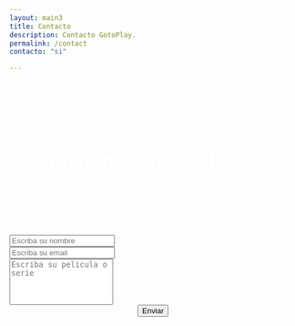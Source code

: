 ```yaml
---
layout: main3
title: Contacto
description: Contacto GotoPlay.
permalink: /contact
contacto: "si"

---
```



<div class="container-contact" style="padding-top:70px;">

  <h2 style="color: white; text-align: center; font-size:35px;">Envíanos tus Pedidos </h2>
  <p style="color:white; text-align:center; font-size:18px;"> Si tienes alguna pelicula o serie en especial que desees ver, escribela y envíanosla. La subiremos lo más pronto posible</p>

  <div id="form" class="contact-form">
    	<form name="gform" id="gform" enctype="text/plain" action="https://docs.google.com/forms/d/e/1FAIpQLSdAaQZuepljZXqpwFCW1Qd-KbbXROj6nhJ8IH3qc8hwwj1wtw/formResponse?" target="hidden_iframe" onsubmit="submitted=true;">
																	<div class="form-group">
																		<input type="text" placeholder="Escriba su nombre" required  class="form-control" name="entry.2007477976" id="entry.2007477976" >
																	</div>
                                  <div class="form-group">
																		<input type="email" required placeholder="Escriba su email"  class="form-control" name="entry.2053442852" id="entry.2053442852" >
																	</div>
                                  <div class="form-group">
                                     <textarea required style="resize: none;" placeholder="Escriba su pelicula o serie" class="form-control rounded-0" name="entry.265896009" id="entry.265896009"  rows="5"></textarea>	
																	</div>
																	 <div class="form-group" align="center">
																		 <input type="submit" value="Enviar" class="btn btn-danger">
																	</div>
				</form>
			<iframe name="hidden_iframe" id="hidden_iframe" style="display:none;" onload="if(submitted) {}"></iframe>
  </div>




</div>

